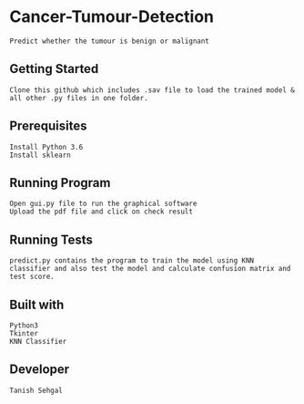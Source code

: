 # Cancer-Tumour-Detection

	Predict whether the tumour is benign or malignant

## Getting Started

	Clone this github which includes .sav file to load the trained model & all other .py files in one folder.

## Prerequisites

	Install Python 3.6 
	Install sklearn

## Running Program
	Open gui.py file to run the graphical software
	Upload the pdf file and click on check result

## Running Tests
	predict.py contains the program to train the model using KNN classifier and also test the model and calculate confusion matrix and test score.

## Built with 
	Python3
	Tkinter
	KNN Classifier

## Developer
	Tanish Sehgal 

